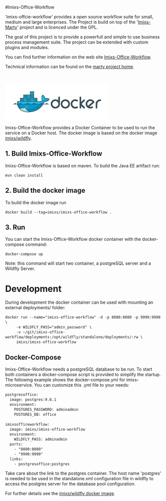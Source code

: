 #Imixs-Office-Workflow

'imixs-offcie-workflow' provides a open source workflow suite for small, medium and large enterprises.
The Project is build on top of the '[Imixs-Marty](https://github.com/imixs/imixs-marty)' project and is licenced under the GPL.  

The goal of this project is to provide a powerfull and simple to use business process management suite. The project can be extended with custom plugins and modules. 

You can find further information on the web site [Imixs-Office-Workflow](http://www.office-workflow.de).

Technical information can be found on the [marty project home](http://www.imixs.org/marty).





<br /><br /><img src="small_h-trans.png" />


Imixs-Office-Workflow provides a Docker Container to be used to run the service on a Docker host. 
The docker image is based on the docker image [imixs/wildfly](https://hub.docker.com/r/imixs/wildfly/).


## 1. Build Imixs-Office-Workflow

Imixs-Office-Workflow is based on maven. To build the Java EE artifact run:

	mvn clean install

## 2. Build the docker image
To build the docker image run

	docker build --tag=imixs/imixs-office-workflow .


## 3. Run 
You can start the Imixs-Office-Workflow docker container with the docker-compose command:

	docker-compose up

Note: this command will start two container, a postgreSQL server and a Wildfly Server. 


# Development

During development the docker container can be used with mounting an external deployments/ folder:

	docker run --name="imixs-office-workflow" -d -p 8080:8080 -p 9990:9990 \
         -e WILDFLY_PASS="admin_password" \
         -v ~/git/imixs-office-workflow/deployments:/opt/wildfly/standalone/deployments/:rw \
         imixs/imixs-office-workflow

## Docker-Compose

Imixs-Office-Workflow needs a postgreSQL database to be run. To start both containers a docker-compose script is provided to simplify the startup. 
The following example shows the docker-compose.yml for imixs-microservice. You can customize this .yml file to your needs:

	postgresoffice:
	  image: postgres:9.6.1
	  environment:
	    POSTGRES_PASSWORD: adminadmin
	    POSTGRES_DB: office
	
	imixsofficeworkflow:
	  image: imixs/imixs-office-workflow
	  environment:
	    WILDFLY_PASS: adminadmin
	  ports:
	    - "8080:8080"
	    - "9990:9990"
	  links: 
	    - postgresoffice:postgres

 
Take care about the link to the postgres container. The host name 'postgres' is needed to be used in the standalone.xml configuration file in wildfly to access the postgres server for the database pool configuration.


For further details see the [imixs/wildfly docker image](https://hub.docker.com/r/imixs/wildfly/).
